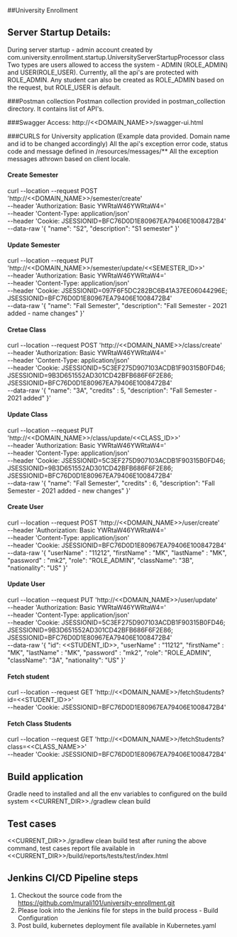 ##University Enrollment

Server Startup Details:
-----------------------
During server startup - admin account created by com.university.enrollment.startup.UniversityServerStartupProcessor class
Two types are users allowed to access the system - ADMIN (ROLE_ADMIN) and USER(ROLE_USER).
Currently, all the api's are protected with ROLE_ADMIN.
Any student can also be created as ROLE_ADMIN based on the request, but ROLE_USER is default.


###Postman collection
Postman collection provided in postman_collection directory. It contains list of API's.

###Swagger Access: 
http://<<DOMAIN_NAME>>/swagger-ui.html

###CURLS for University application (Example data provided. Domain name and id to be changed accordingly)
All the api's exception error code, status code and message defined in /resources/messages/**
All the exception messages athrown based on client locale.

#### Create Semester
curl --location --request POST 'http://<<DOMAIN_NAME>>/semester/create' \
--header 'Authorization: Basic YWRtaW46YWRtaW4=' \
--header 'Content-Type: application/json' \
--header 'Cookie: JSESSIONID=BFC76D0D1E80967EA79406E1008472B4' \
--data-raw '{
"name": "S2",
"description": "S1 semester"
}'

#### Update Semester
curl --location --request PUT 'http://<<DOMAIN_NAME>>/semester/update/<<SEMESTER_ID>>' \
--header 'Authorization: Basic YWRtaW46YWRtaW4=' \
--header 'Content-Type: application/json' \
--header 'Cookie: JSESSIONID=097F6F5DC282BC6B41A37EE06044296E; JSESSIONID=BFC76D0D1E80967EA79406E1008472B4' \
--data-raw '{
"name": "Fall Semester",
"description": "Fall Semester - 2021 added - name changes"
}'

#### Cretae Class
curl --location --request POST 'http://<<DOMAIN_NAME>>/class/create' \
--header 'Authorization: Basic YWRtaW46YWRtaW4=' \
--header 'Content-Type: application/json' \
--header 'Cookie: JSESSIONID=5C3EF275D907103ACDB1F90315B0FD46; JSESSIONID=9B3D651552AD301CD42BFB686F6F2E86; JSESSIONID=BFC76D0D1E80967EA79406E1008472B4' \
--data-raw '{
"name": "3A",
"credits" : 5,
"description": "Fall Semester - 2021 added"
}'

#### Update Class
curl --location --request PUT 'http://<<DOMAIN_NAME>>/class/update/<<CLASS_ID>>' \
--header 'Authorization: Basic YWRtaW46YWRtaW4=' \
--header 'Content-Type: application/json' \
--header 'Cookie: JSESSIONID=5C3EF275D907103ACDB1F90315B0FD46; JSESSIONID=9B3D651552AD301CD42BFB686F6F2E86; JSESSIONID=BFC76D0D1E80967EA79406E1008472B4' \
--data-raw '{
"name": "Fall Semester",
"credits" : 6,
"description": "Fall Semester - 2021 added - new changes"
}'

#### Create User
curl --location --request POST 'http://<<DOMAIN_NAME>>/user/create' \
--header 'Authorization: Basic YWRtaW46YWRtaW4=' \
--header 'Content-Type: application/json' \
--header 'Cookie: JSESSIONID=BFC76D0D1E80967EA79406E1008472B4' \
--data-raw '{
"userName" : "11212",
"firstName" : "MK",
"lastName" : "MK",
"password" : "mk2",
"role": "ROLE_ADMIN",
"className": "3B",
"nationality": "US"
}'

#### Update User
curl --location --request PUT 'http://<<DOMAIN_NAME>>/user/update' \
--header 'Authorization: Basic YWRtaW46YWRtaW4=' \
--header 'Content-Type: application/json' \
--header 'Cookie: JSESSIONID=5C3EF275D907103ACDB1F90315B0FD46; JSESSIONID=9B3D651552AD301CD42BFB686F6F2E86; JSESSIONID=BFC76D0D1E80967EA79406E1008472B4' \
--data-raw '{
"id": <<STUDENT_ID>>,
"userName" : "11212",
"firstName" : "MK",
"lastName" : "MK",
"password" : "mk2",
"role": "ROLE_ADMIN",
"className": "3A",
"nationality": "US"
}'

#### Fetch student
curl --location --request GET 'http://<<DOMAIN_NAME>>/fetchStudents?id=<<STUDENT_ID>>' \
--header 'Cookie: JSESSIONID=BFC76D0D1E80967EA79406E1008472B4'

#### Fetch Class Students
curl --location --request GET 'http://<<DOMAIN_NAME>>/fetchStudents?class=<<CLASS_NAME>>' \
--header 'Cookie: JSESSIONID=BFC76D0D1E80967EA79406E1008472B4'


## Build application
Gradle need to installed and all the env variables to configured on the build system
<<CURRENT_DIR>>./gradlew clean build 

## Test cases
<<CURRENT_DIR>>./gradlew clean build test
after runing the above command, test cases report file available in
<<CURRENT_DIR>>/build/reports/tests/test/index.html

## Jenkins CI/CD Pipeline steps
1. Checkout the source code from the https://github.com/murali101/university-enrollment.git
2. Please look into the Jenkins file for steps in the build process - Build Configuration
3. Post build, kubernetes deployment file available in Kubernetes.yaml
